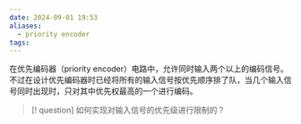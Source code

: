 ```yaml
---
date: 2024-09-01 19:53
aliases:
  - priority encoder
tags: 
---
```

在优先编码器（priority encoder）电路中，允许同时输入两个以上的编码信号。不过在设计优先编码器时已经将所有的输入信号按优先顺序排了队，当几个输入信号同时出现时，只对其中优先权最高的一个进行编码。

>[! question] 
>如何实现对输入信号的优先级进行限制的？

